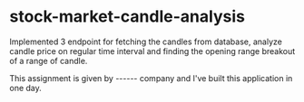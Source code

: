 # stock-market-candle-analysis
Implemented 3 endpoint for fetching the candles from database, analyze candle price on regular time interval and finding the opening range breakout of a range of candle.

This assignment is given by ------ company and I've built this application in one day.
